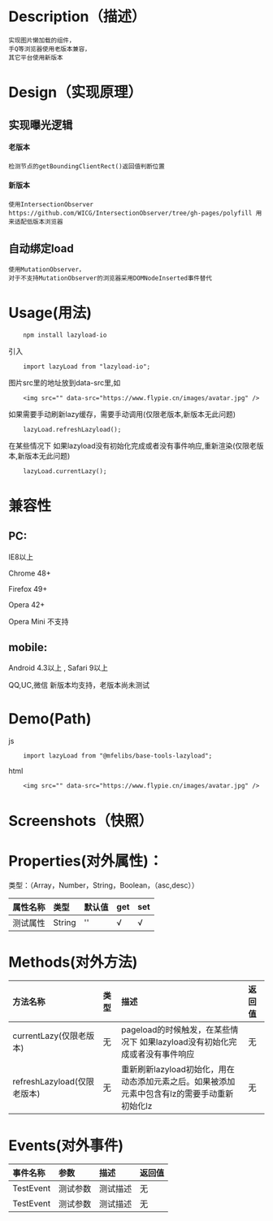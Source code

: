 # Description（描述）

    实现图片懒加载的组件，
    手Q等浏览器使用老版本兼容，
    其它平台使用新版本

# Design（实现原理）

## 实现曝光逻辑

#### 老版本

    检测节点的getBoundingClientRect()返回值判断位置

#### 新版本

    使用IntersectionObserver
    https://github.com/WICG/IntersectionObserver/tree/gh-pages/polyfill 用来适配低版本浏览器

## 自动绑定load

    使用MutationObserver，
    对于不支持MutationObserver的浏览器采用DOMNodeInserted事件替代

# Usage(用法)

```
    npm install lazyload-io
```

引入
```
    import lazyLoad from "lazyload-io";

```

图片src里的地址放到data-src里,如
```
    <img src="" data-src="https://www.flypie.cn/images/avatar.jpg" />
```

如果需要手动刷新lazy缓存，需要手动调用(仅限老版本,新版本无此问题)
```
    lazyLoad.refreshLazyload();
```

在某些情况下 如果lazyload没有初始化完成或者没有事件响应,重新渲染(仅限老版本,新版本无此问题)
```
    lazyLoad.currentLazy();
```

# 兼容性

## PC: 

IE8以上

Chrome 48+

Firefox 49+

Opera 42+

Opera Mini 不支持

## mobile: 

Android 4.3以上 , Safari 9以上

QQ,UC,微信 新版本均支持，老版本尚未测试

# Demo(Path)

js
```
    import lazyLoad from "@mfelibs/base-tools-lazyload";

```

html
```
    <img src="" data-src="https://www.flypie.cn/images/avatar.jpg" />
```

# Screenshots（快照）



# Properties(对外属性)：
类型：（Array，Number，String，Boolean，（asc,desc））

| 属性名称           | 类型           | 默认值          |get|set
| :-------------- | :------------ |:------------ |:------------ |:------------ |
| 测试属性 | String | '' | √ | √ |


# Methods(对外方法)


| 方法名称           | 类型           | 描述          |返回值
| :-------------- | :------------ |:------------ |:------------ |
| currentLazy(仅限老版本) | 无 | pageload的时候触发，在某些情况下 如果lazyload没有初始化完成或者没有事件响应 | 无 |
| refreshLazyload(仅限老版本) | 无 | 重新刷新lazyload初始化，用在动态添加元素之后。如果被添加元素中包含有lz的需要手动重新初始化lz | 无 |


# Events(对外事件)


| 事件名称          | 参数           | 描述          |返回值
| :-------------- | :------------ |:------------ |:------------ |
| TestEvent | 测试参数 | 测试描述 | 无 |
| TestEvent | 测试参数 | 测试描述 | 无 |
 